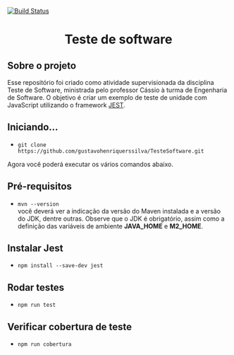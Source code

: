 [![Build Status](https://travis-ci.com/gustavohenriquerssilva/TesteSoftware.svg?branch=main)](https://travis-ci.com/github/gustavohenriquerssilva/TesteSoftware)


<h1 align="center">
  Teste de software
</h1>

## Sobre o projeto

Esse repositório foi criado como atividade supervisionada da disciplina Teste de Software, ministrada pelo professor Cássio à turma de Engenharia de Software. O objetivo é criar um exemplo de teste de unidade com JavaScript utilizando o framework [JEST](https://jestjs.io/). 

## Iniciando...
- `git clone https://github.com/gustavohenriquerssilva/TesteSoftware.git`

Agora você poderá executar os vários comandos abaixo.

## Pré-requisitos
- `mvn --version`<br>
você deverá ver a indicação da versão do Maven instalada e
a versão do JDK, dentre outras. Observe que o JDK é obrigatório, assim como
a definição das variáveis de ambiente **JAVA_HOME** e **M2_HOME**.

## Instalar Jest
- `npm install --save-dev jest`<br>

## Rodar testes
- `npm run test`<br>

## Verificar cobertura de teste
- `npm run cobertura`<br>
